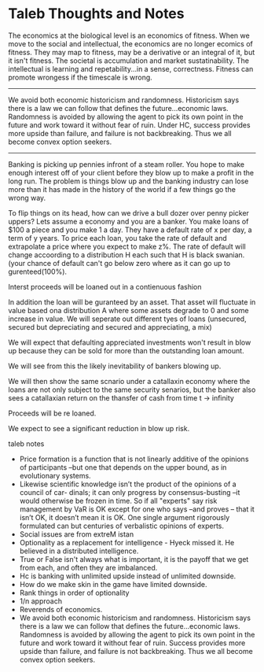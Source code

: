 # Taleb Thoughts and Notes

The economics at the biological level is an economics of fitness.  When we move to the social and intellectual, the economics are no longer ecomics of fitness.  They may map to fitness, may be a derivative or an integral of it, but it isn't fitness.  The societal is accumulation and market sustatinability.  The intellectual is learning and repetability...in a sense, correctness.  Fitness can promote wrongess if the timescale is wrong.

----

We avoid both economic historicism and randomness. Historicism says there is a law we can follow that defines the future...economic laws. Randomness is avoided by allowing the agent to pick its own point in the future and work toward it without fear of ruin. Under HC, success provides more upside than failure, and failure is not backbreaking. Thus we all become convex option seekers.

----

Banking is picking up pennies infront of a steam roller.  You hope to make enough interest off of your client before they blow up to  make a profit in the long run.  The problem is things blow up and the banking industry can lose more than it has made in the history of the world if a few things go the wrong way.

To flip things on its head, how can we drive a bull dozer over penny picker uppers?  Lets assume a economy and you are a banker.  You make loans of $100 a piece and you make 1 a day.  They have a default rate of x per day, a term of y years. To price each loan, you take the rate of default and extrapolate a price where you expect to make z%.  The rate of default will change accoording to a distribution H each such that H is black swanian.(your chance of default can't go below zero where as it can go up to gurenteed(100%).

Interst proceeds will be loaned out in a contienuous fashion

In addition the loan will be guranteed by an asset.  That asset will fluctuate in value based ona distribution A where some assets degrade to 0 and some increase in value.  We will seperate out different tyes of loans (unsecured, secured but depreciating and secured and appreciating, a mix)

We will expect that defaulting appreciated investments won't result in blow up because they can be sold for more than the outstanding loan amount.

We will see from this the likely inevitability of bankers blowing up.

We will then show the same scnario under a catallaxin economy where the loans are not only subject to the same security senarios, but the banker also sees a catallaxian return on the thansfer of cash from time t -> infinity

Proceeds will be re loaned.

We expect to see a significant reduction in blow up risk.

taleb notes

- Price formation is a function that is not linearly additive of the opinions of participants –but one that depends on the upper bound, as in evolutionary systems.
- Likewise scientific knowledge isn’t the product of the opinions of a council of car- dinals; it can only progress by consensus-busting –it would otherwise be frozen in time. So if all "experts" say risk management by VaR is OK except for one who says –and proves – that it isn’t OK, it doesn’t mean it is OK. One single argument rigorously formulated can but centuries of verbalistic opinions of experts.
- Social issues are from extreM istan
- Optionality as a replacement for intelligence - Hyeck missed it. He believed in a distributed intelligence.
- True or False isn't always what is important, it is the payoff that we get from each, and often they are imbalanced.
- Hc is banking with unlimited upside instead of unlimited downside.
- How do we make skin in the game have limited downside.
- Rank things in order of optionality
- 1/n approach
- Reverends of economics.
- We avoid both economic historicism and randomness. Historicism says there is a law we can follow that defines the future...economic laws. Randomness is avoided by allowing the agent to pick its own point in the future and work toward it without fear of ruin. Success provides more upside than failure, and failure is not backbreaking. Thus we all become convex option seekers.

